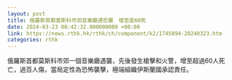```yaml
---
layout: post
title: 俄羅斯首都莫斯科市郊音樂廳遇恐襲　增至逾60死
date: 2024-03-23 08:42:32.000000000 +08:00
link: https://news.rthk.hk/rthk/ch/component/k2/1745894-20240323.htm
categories: rthk
---
```


俄羅斯首都莫斯科市郊一個音樂廳遇襲，先後發生槍擊和火警，增至超過60人死亡，過百人傷，當局定性為恐怖襲擊，極端組織伊斯蘭國承認責任。

